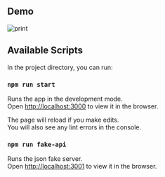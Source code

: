 ## Demo

![print](./demo.gif)

## Available Scripts

In the project directory, you can run:

### `npm run start`

Runs the app in the development mode.\
Open [http://localhost:3000](http://localhost:3000) to view it in the browser.

The page will reload if you make edits.\
You will also see any lint errors in the console.

### `npm run fake-api`

Runs the json fake server.\
Open [http://localhost:3001](http://localhost:3001) to view it in the browser.
